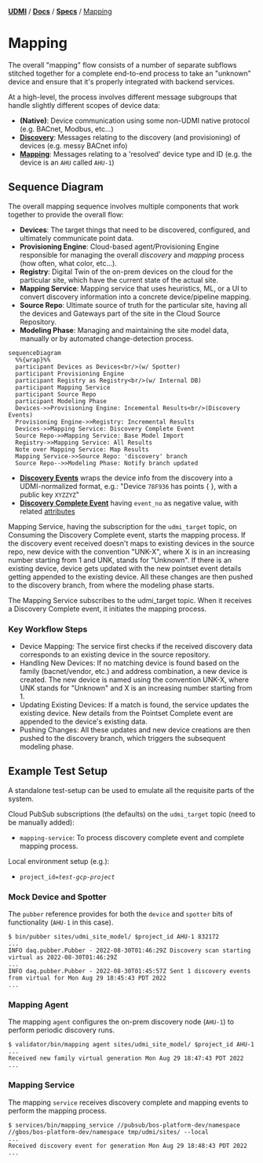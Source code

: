 [**UDMI**](../../) / [**Docs**](../) / [**Specs**](./) / [Mapping](#)

# Mapping

The overall "mapping" flow consists of a number of separate subflows stitched together for a complete
end-to-end process to take an "unknown" device and ensure that it's properly integrated with backend services.

At a high-level, the process involves different message subgroups that handle slightly different
scopes of device data:
* **(Native)**: Device communication using some non-UDMI native protocol (e.g. BACnet, Modbus, etc...)
* **[Discovery](discovery.md)**: Messages relating to the discovery (and provisioning) of devices (e.g. messy BACnet info)
* **[Mapping](mapping.md)**: Messages relating to a 'resolved' device type and ID (e.g. the device is an `AHU` called `AHU-1`)

## Sequence Diagram

The overall mapping sequence involves multiple components that work together to provide the overall flow:
* **Devices**: The target things that need to be discovered, configured, and ultimately communicate point data.
* **Provisioning Engine**: Cloud-based agent/Provisioning Engine responsible for managing the overall _discovery_ and _mapping_ process (how often, what color, etc...).
* **Registry**: Digital Twin of the on-prem devices on the cloud for the particular site, which have the current state of the actual site.
* **Mapping Service**: Mapping service that uses heuristics, ML, or a UI to convert discovery information into a concrete device/pipeline mapping.
* **Source Repo**: Ultimate source of truth for the particular site, having all the devices and Gateways part of the site in the Cloud Source Repository.
* **Modeling Phase**: Managing and maintaining the site model data, manually or by automated change-detection process.


```mermaid
sequenceDiagram
  %%{wrap}%%
  participant Devices as Devices<br/>(w/ Spotter)
  participant Provisioning Engine
  participant Registry as Registry<br/>(w/ Internal DB)
  participant Mapping Service
  participant Source Repo 
  participant Modeling Phase
  Devices->>Provisioning Engine: Incemental Results<br/>(Discovery Events)
  Provisioning Engine->>Registry: Incremental Results
  Devices->>Mapping Service: Discovery Complete Event
  Source Repo->>Mapping Service: Base Model Import
  Registry->>Mapping Service: All Results
  Note over Mapping Service: Map Results
  Mapping Service->>Source Repo: 'discovery' branch
  Source Repo-->>Modeling Phase: Notify branch updated
```


* **[Discovery Events](../../tests/schemas/events_discovery/enumeration.json)** wraps the device info from the discovery
  into a UDMI-normalized format, e.g.:
  "Device `78F936` has points { }, with a public key `XYZZYZ`"
* **[Discovery Complete Event](../../validator/sequences/scan_single_future/events_discovery.json)** having `event_no` as negative value, with related [attributes](../../validator/sequences/scan_single_now/events_discovery.attr) 


Mapping Service, having the subscription for the `udmi_target` topic, on Consuming the Discovery Complete event, starts the mapping process.
If the discovery event received doesn't maps to existing devices in the source repo, new device with the convention "UNK-X", where X is in an increasing number starting from 1 and UNK, stands for "Unknown".
If there is an existing device, device gets updated with the new pointset event details getting appended to the existing device.
All these changes are then pushed to the discovery branch, from where the modeling phase starts.

The Mapping Service subscribes to the udmi_target topic. When it receives a Discovery Complete event, it initiates the mapping process.

### Key Workflow Steps
* Device Mapping: The service first checks if the received discovery data corresponds to an existing device in the source repository.
* Handling New Devices: If no matching device is found based on the family (bacnet/vendor, etc.) and address combination, a new device is created. The new device is named using the convention UNK-X, where UNK stands for "Unknown" and X is an increasing number starting from 1.
* Updating Existing Devices: If a match is found, the service updates the existing device. New details from the Pointset Complete event are appended to the device's existing data.
* Pushing Changes: All these updates and new device creations are then pushed to the discovery branch, which triggers the subsequent modeling phase.

## Example Test Setup

A standalone test-setup can be used to emulate all the requisite parts of the system.

Cloud PubSub subscriptions (the defaults) on the `udmi_target` topic (need to be manually added):
* `mapping-service`: To process discovery complete event and complete mapping process.

Local environment setup (e.g.):
* <code>project_id=<i>test-gcp-project</i></code>

### Mock Device and Spotter

The `pubber` reference provides for both the `device` and `spotter` bits of functionality (`AHU-1` in this case).

```
$ bin/pubber sites/udmi_site_model/ $project_id AHU-1 832172
...
INFO daq.pubber.Pubber - 2022-08-30T01:46:29Z Discovery scan starting virtual as 2022-08-30T01:46:29Z
...
INFO daq.pubber.Pubber - 2022-08-30T01:45:57Z Sent 1 discovery events from virtual for Mon Aug 29 18:45:43 PDT 2022
...
```

### Mapping Agent

The mapping `agent` configures the on-prem discovery node (`AHU-1`) to perform periodic discovery runs.

```
$ validator/bin/mapping agent sites/udmi_site_model/ $project_id AHU-1
...
Received new family virtual generation Mon Aug 29 18:47:43 PDT 2022
...
```

### Mapping Service

The mapping `service` receives discovery complete and mapping events to perform the mapping process.

```
$ services/bin/mapping_service //pubsub/bos-platform-dev/namespace //gbos/bos-platform-dev/namespace tmp/udmi/sites/ --local
...
Received discovery event for generation Mon Aug 29 18:48:43 PDT 2022
...
```
